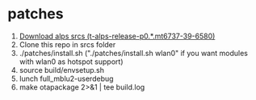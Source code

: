 # patches
1. [Download alps srcs (t-alps-release-p0.*.mt6737-39-6580)](https://cloud.mail.ru/public/GraX/wynwtx6WV)
2. Clone this repo in srcs folder
3. ./patches/install.sh ("./patches/install.sh wlan0" if you want modules with wlan0 as hotspot support) 
4. source build/envsetup.sh
5. lunch full_mblu2-userdebug
6. make otapackage 2>&1 | tee build.log
